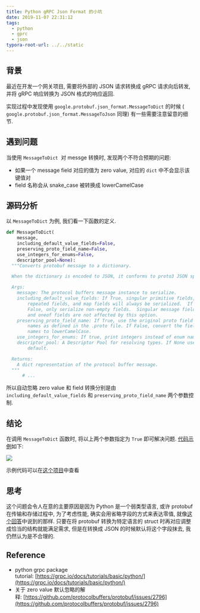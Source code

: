 ```yaml
---
title: Python gRPC Json Format 的小坑
date: 2019-11-07 22:31:12
tags:
  - python
  - gprc
  - json
typora-root-url: ../../static
---
```

## 背景

最近在开发一个网关项目, 需要将外部的 JSON 请求转换成 gRPC 请求向后转发, 并将 gRPC 响应转换为 JSON 格式的响应返回.

实现过程中发现使用 `google.protobuf.json_format.MessageToDict` 的时候 ( `google.protobuf.json_format.MessageToJson` 同理) 有一些需要注意留意的细节.

## 遇到问题

当使用 `MessageToDict`  对 messge 转换时, 发现两个不符合预期的问题:

- 如果一个 message field 对应的值为 zero value, 对应的 `dict` 中不会显示该键值对
- field 名称会从 snake_case 被转换成 lowerCamelCase

## 源码分析

以 `MessageToDict` 为例, 我们看一下函数的定义.

```python
def MessageToDict(
    message,
    including_default_value_fields=False,
    preserving_proto_field_name=False,
    use_integers_for_enums=False,
    descriptor_pool=None):
  """Converts protobuf message to a dictionary.

  When the dictionary is encoded to JSON, it conforms to proto3 JSON spec.

  Args:
    message: The protocol buffers message instance to serialize.
    including_default_value_fields: If True, singular primitive fields,
        repeated fields, and map fields will always be serialized.  If
        False, only serialize non-empty fields.  Singular message fields
        and oneof fields are not affected by this option.
    preserving_proto_field_name: If True, use the original proto field
        names as defined in the .proto file. If False, convert the field
        names to lowerCamelCase.
    use_integers_for_enums: If true, print integers instead of enum names.
    descriptor_pool: A Descriptor Pool for resolving types. If None use the
        default.

  Returns:
    A dict representation of the protocol buffer message.
  """
      # ...
```

所以自动忽略 zero value 和 field 转换分别是由 `including_default_value_fields` 和 `preserving_proto_field_name` 两个参数控制.

## 结论

在调用 `MessageToDict` 函数时, 将以上两个参数指定为 `True` 即可解决问题. [代码示例](https://github.com/jtr109/zero-value-in-protos/blob/master/example.ipynb)如下:

![](/images/python-grpc-json-format.assets/1570964227734-2317f63a-ba36-476a-8a80-58947a84aac4.png)

示例代码可以在[这个项目](https://github.com/jtr109/zero-value-in-protos)中查看

## 思考

这个问题会令人在意的主要原因是因为 Python 是一个弱类型语言, 或许 protobuf 在传输和存储过程中, 为了考虑性能, 确实会用省略字段的方式来表达零值, 就像[这个回答](https://github.com/protocolbuffers/protobuf/issues/2796#issuecomment-284872746)中说到的那样. 只要在将 protobuf 转换为特定语言的 struct 时再对应调整成恰当的结构就能满足需求, 但是在转换成 JSON 的时候默认将这个字段抹去, 我仍然认为是不合理的.

## Reference

- python grpc package tutorial: [https://grpc.io/docs/tutorials/basic/python/](https://grpc.io/docs/tutorials/basic/python/)
- 关于 zero value 默认忽略的解释: [https://github.com/protocolbuffers/protobuf/issues/2796](https://github.com/protocolbuffers/protobuf/issues/2796)
